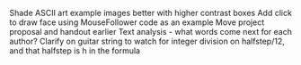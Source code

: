 Shade ASCII art example images better with higher contrast boxes
Add click to draw face using MouseFollower code as an example
Move project proposal and handout earlier
Text analysis - what words come next for each author?
Clarify on guitar string to watch for integer division on halfstep/12, and that halfstep is h in the formula
